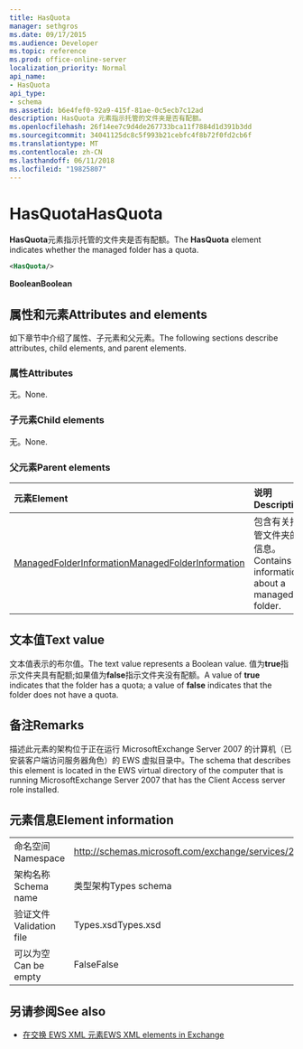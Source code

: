 ```yaml
---
title: HasQuota
manager: sethgros
ms.date: 09/17/2015
ms.audience: Developer
ms.topic: reference
ms.prod: office-online-server
localization_priority: Normal
api_name:
- HasQuota
api_type:
- schema
ms.assetid: b6e4fef0-92a9-415f-81ae-0c5ecb7c12ad
description: HasQuota 元素指示托管的文件夹是否有配额。
ms.openlocfilehash: 26f14ee7c9d4de267733bca11f7884d1d391b3dd
ms.sourcegitcommit: 34041125dc8c5f993b21cebfc4f8b72f0fd2cb6f
ms.translationtype: MT
ms.contentlocale: zh-CN
ms.lasthandoff: 06/11/2018
ms.locfileid: "19825807"
---
```

# <a name="hasquota"></a><span data-ttu-id="5ce5a-103">HasQuota</span><span class="sxs-lookup"><span data-stu-id="5ce5a-103">HasQuota</span></span>

<span data-ttu-id="5ce5a-104">**HasQuota**元素指示托管的文件夹是否有配额。</span><span class="sxs-lookup"><span data-stu-id="5ce5a-104">The **HasQuota** element indicates whether the managed folder has a quota.</span></span> 
  
```xml
<HasQuota/>
```

 <span data-ttu-id="5ce5a-105">**Boolean**</span><span class="sxs-lookup"><span data-stu-id="5ce5a-105">**Boolean**</span></span>
## <a name="attributes-and-elements"></a><span data-ttu-id="5ce5a-106">属性和元素</span><span class="sxs-lookup"><span data-stu-id="5ce5a-106">Attributes and elements</span></span>

<span data-ttu-id="5ce5a-107">如下章节中介绍了属性、子元素和父元素。</span><span class="sxs-lookup"><span data-stu-id="5ce5a-107">The following sections describe attributes, child elements, and parent elements.</span></span>
  
### <a name="attributes"></a><span data-ttu-id="5ce5a-108">属性</span><span class="sxs-lookup"><span data-stu-id="5ce5a-108">Attributes</span></span>

<span data-ttu-id="5ce5a-109">无。</span><span class="sxs-lookup"><span data-stu-id="5ce5a-109">None.</span></span>
  
### <a name="child-elements"></a><span data-ttu-id="5ce5a-110">子元素</span><span class="sxs-lookup"><span data-stu-id="5ce5a-110">Child elements</span></span>

<span data-ttu-id="5ce5a-111">无。</span><span class="sxs-lookup"><span data-stu-id="5ce5a-111">None.</span></span>
  
### <a name="parent-elements"></a><span data-ttu-id="5ce5a-112">父元素</span><span class="sxs-lookup"><span data-stu-id="5ce5a-112">Parent elements</span></span>

|<span data-ttu-id="5ce5a-113">**元素**</span><span class="sxs-lookup"><span data-stu-id="5ce5a-113">**Element**</span></span>|<span data-ttu-id="5ce5a-114">**说明**</span><span class="sxs-lookup"><span data-stu-id="5ce5a-114">**Description**</span></span>|
|:-----|:-----|
|[<span data-ttu-id="5ce5a-115">ManagedFolderInformation</span><span class="sxs-lookup"><span data-stu-id="5ce5a-115">ManagedFolderInformation</span></span>](managedfolderinformation.md) <br/> |<span data-ttu-id="5ce5a-116">包含有关托管文件夹的信息。</span><span class="sxs-lookup"><span data-stu-id="5ce5a-116">Contains information about a managed folder.</span></span>  <br/> |
   
## <a name="text-value"></a><span data-ttu-id="5ce5a-117">文本值</span><span class="sxs-lookup"><span data-stu-id="5ce5a-117">Text value</span></span>

<span data-ttu-id="5ce5a-118">文本值表示的布尔值。</span><span class="sxs-lookup"><span data-stu-id="5ce5a-118">The text value represents a Boolean value.</span></span> <span data-ttu-id="5ce5a-119">值为**true**指示文件夹具有配额;如果值为**false**指示文件夹没有配额。</span><span class="sxs-lookup"><span data-stu-id="5ce5a-119">A value of **true** indicates that the folder has a quota; a value of **false** indicates that the folder does not have a quota.</span></span> 
  
## <a name="remarks"></a><span data-ttu-id="5ce5a-120">备注</span><span class="sxs-lookup"><span data-stu-id="5ce5a-120">Remarks</span></span>

<span data-ttu-id="5ce5a-121">描述此元素的架构位于正在运行 MicrosoftExchange Server 2007 的计算机（已安装客户端访问服务器角色）的 EWS 虚拟目录中。</span><span class="sxs-lookup"><span data-stu-id="5ce5a-121">The schema that describes this element is located in the EWS virtual directory of the computer that is running MicrosoftExchange Server 2007 that has the Client Access server role installed.</span></span>
  
## <a name="element-information"></a><span data-ttu-id="5ce5a-122">元素信息</span><span class="sxs-lookup"><span data-stu-id="5ce5a-122">Element information</span></span>

|||
|:-----|:-----|
|<span data-ttu-id="5ce5a-123">命名空间</span><span class="sxs-lookup"><span data-stu-id="5ce5a-123">Namespace</span></span>  <br/> |http://schemas.microsoft.com/exchange/services/2006/types  <br/> |
|<span data-ttu-id="5ce5a-124">架构名称</span><span class="sxs-lookup"><span data-stu-id="5ce5a-124">Schema name</span></span>  <br/> |<span data-ttu-id="5ce5a-125">类型架构</span><span class="sxs-lookup"><span data-stu-id="5ce5a-125">Types schema</span></span>  <br/> |
|<span data-ttu-id="5ce5a-126">验证文件</span><span class="sxs-lookup"><span data-stu-id="5ce5a-126">Validation file</span></span>  <br/> |<span data-ttu-id="5ce5a-127">Types.xsd</span><span class="sxs-lookup"><span data-stu-id="5ce5a-127">Types.xsd</span></span>  <br/> |
|<span data-ttu-id="5ce5a-128">可以为空</span><span class="sxs-lookup"><span data-stu-id="5ce5a-128">Can be empty</span></span>  <br/> |<span data-ttu-id="5ce5a-129">False</span><span class="sxs-lookup"><span data-stu-id="5ce5a-129">False</span></span>  <br/> |
   
## <a name="see-also"></a><span data-ttu-id="5ce5a-130">另请参阅</span><span class="sxs-lookup"><span data-stu-id="5ce5a-130">See also</span></span>



- [<span data-ttu-id="5ce5a-131">在交换 EWS XML 元素</span><span class="sxs-lookup"><span data-stu-id="5ce5a-131">EWS XML elements in Exchange</span></span>](ews-xml-elements-in-exchange.md)

